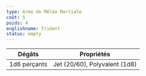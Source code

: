 ```yaml
---
type: Arme de Mêlée Martiale
coût: 5
poids: 4
englishname: Trident
status: empty
---
```


| Dégâts       | Propriétés                    |
| ------------ | ----------------------------- |
| 1d6 perçants | Jet (20/60), Polyvalent (1d8) |
